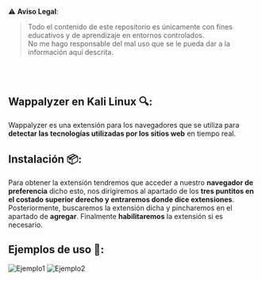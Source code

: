 ⚠️ **Aviso Legal**:
> Todo el contenido de este repositorio es únicamente con fines educativos y de aprendizaje en entornos controlados.  
> No me hago responsable del mal uso que se le pueda dar a la información aquí descrita.

<br><br>

## Wappalyzer en Kali Linux 🔍:
Wappalyzer es una extensión para los navegadores que se utiliza para **detectar las tecnologías utilizadas por los sitios web** en tiempo real.
<br>
## Instalación 📦:
Para obtener la extensión tendremos que acceder a nuestro **navegador de preferencia** dicho esto, nos dirigiremos al apartado de los **tres puntitos en el costado superior derecho y entraremos donde dice extensiones**. Posteriormente, buscaremos la extensión dicha y pincharemos en el apartado de **agregar**. Finalmente **habilitaremos** la extensión si es necesario.
<br>
## Ejemplos de uso 🔧:
![Ejemplo1](https://github.com/user-attachments/assets/d4c504e7-1b7f-4e62-aa7a-670ff667880b)
![Ejemplo2](https://github.com/user-attachments/assets/c6fa6be0-77bb-4a18-8758-9587466810bd)








